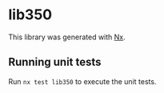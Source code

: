 # lib350

This library was generated with [Nx](https://nx.dev).

## Running unit tests

Run `nx test lib350` to execute the unit tests.
